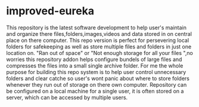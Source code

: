 # improved-eureka
This repository is the latest software development to help user's maintain and organize there files,folders,images,videos and data stored in on central place on there computer.
This repo version is perfect for persevering local folders for safekeeping as well as store multiple files and folders in just one location on.
"Ran out of space" or "Not enough storage for all your files ",no worries this repository addon helps configure bundels of large files and compresses the files into a small single archive folder.
For me the whole purpose for building this repo system is to help user control unnecessary folders and clear catche so user's wont panic about where to store folders whenever they run out of storage on there own computer.
Repository can be configured on a local machine for a single user, it is often stored on a server, which can be accessed by multiple users. 
